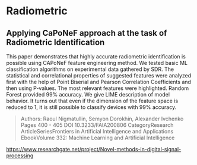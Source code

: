 # Radiometric
## Applying CaPoNeF approach at the task of Radiometric Identification

This paper demonstrates that highly accurate radiometric identification is possible using CAPoNeF feature engineering method. We tested basic ML classification algorithms on experimental data gathered by SDR. The statistical and correlational properties of suggested features were analyzed first with the help of Point Biserial and Pearson Correlation Coefficients and then using P-values. The most relevant features were highlighted. Random Forest provided 99% accuracy. We give LIME description of model behavior. It turns out that even if the dimension of the feature space is reduced to 1, it is still possible to classify devices with 99% accuracy.

> Authors: Raoul Nigmatullin, Semyon Dorokhin, Alexander Ivchenko
Pages 400 - 405 
DOI 10.3233/FAIA200806
CategoryResearch ArticleSeriesFrontiers in Artificial Intelligence and Applications
EbookVolume 332: Machine Learning and Artificial Intelligence



https://www.researchgate.net/project/Novel-methods-in-digital-signal-processing
